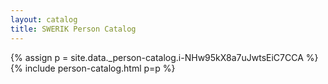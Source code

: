 ```yaml
---
layout: catalog
title: SWERIK Person Catalog
---
```

{% assign p = site.data._person-catalog.i-NHw95kX8a7uJwtsEiC7CCA %}
{% include person-catalog.html p=p %}

